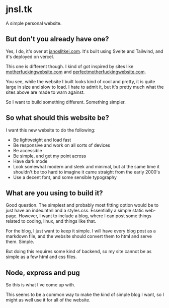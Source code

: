 # jnsl.tk

A simple personal website.

## But don't you already have one?

Yes, I do, it's over at [janoslitkei.com](https://janoslitkei.com/). It's built 
using Svelte and Tailwind, and it's deployed on vercel. 

This one is different though. I kind of got inspired by sites like 
[motherfuckingwebsite.com](https://motherfuckingwebsite.com/) and 
[perfectmotherfuckingwebsite.com](https://perfectmotherfuckingwebsite.com/).

You see, while the website I built looks kind of cool and pretty, it is quite 
large in size and slow to load. I hate to admit it, but it's pretty much what
the sites above are made to warn against. 

So I want to build something different. Something simpler. 

## So what should this website be?

I want this new website to do the following:

- Be lightweight and load fast
- Be responsive and work on all sorts of devices
- Be accessible
- Be simple, and get my point across
- Have dark mode
- Look somewhat modern and sleek and minimal, but at the same time it shouldn't be too hard to imagine it came straight from the early 2000's
- Use a decent font, and some sensible typography

## What are you using to build it?

Good question. The simplest and probably most fitting option would be to just have 
an index.html and a styles.css. Essentially a simple static web-page. However,
I want to include a blog, where I can post some things related to coding, linux, 
and things like that.

For the blog, I just want to keep it simple. I will have every blog post as a 
markdown file, and the website should convert them to html and serve them. Simple.

But doing this requires some kind of backend, so my site cannot be as simple as 
a few html and css files. 

## Node, express and pug

So this is what I've come up with.

This seems to be a common way to make the kind of simple blog I want, so I 
might as well use it for all of the website. 

